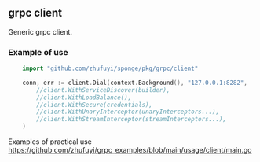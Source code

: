 ## grpc client

Generic grpc client.

### Example of use

```go
	import "github.com/zhufuyi/sponge/pkg/grpc/client"

	conn, err := client.Dial(context.Background(), "127.0.0.1:8282",
		//client.WithServiceDiscover(builder),
		//client.WithLoadBalance(),
		//client.WithSecure(credentials),
		//client.WithUnaryInterceptor(unaryInterceptors...),
		//client.WithStreamInterceptor(streamInterceptors...),
	)
```

Examples of practical use https://github.com/zhufuyi/grpc_examples/blob/main/usage/client/main.go
